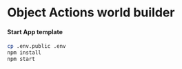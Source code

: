 # Object Actions world builder

#### Start App template
```sh
cp .env.public .env 
npm install
npm start
```
